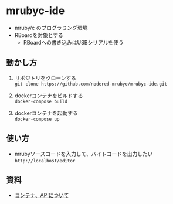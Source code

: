 # mrubyc-ide

- mruby/c のプログラミング環境
- RBoardを対象とする
    - RBoardへの書き込みはUSBシリアルを使う

## 動かし方

1. リポジトリをクローンする<br>
    `git clone https://github.com/nodered-mrubyc/mrubyc-ide.git`

1. dockerコンテナをビルドする<br>
    `docker-compose build`

1. dockerコンテナを起動する<br>
    `docker-compose up`

## 使い方

- mrubyソースコードを入力して、バイトコードを出力したい<br>
    `http://localhost/editor`


## 資料

- [コンテナ、APIについて](api.md)

